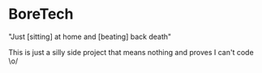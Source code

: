 # BoreTech
"Just [sitting] at home and [beating] back death"

This is just a silly side project that means nothing and proves I can't code \o/

